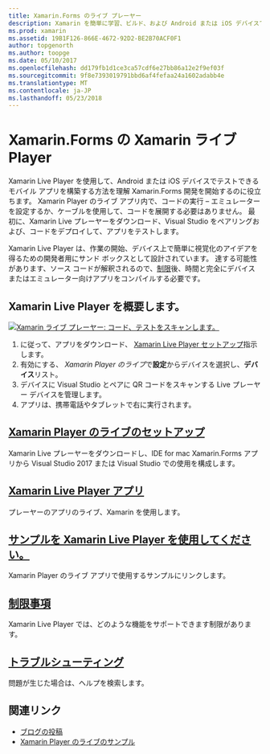 ```yaml
---
title: Xamarin.Forms のライブ プレーヤー
description: Xamarin を簡単に学習、ビルド、および Android または iOS デバイスでアプリの実行を開始します。
ms.prod: xamarin
ms.assetid: 19B1F126-866E-4672-92D2-BE2B70ACF0F1
author: topgenorth
ms.author: toopge
ms.date: 05/10/2017
ms.openlocfilehash: dd179fb1d1ce3ca57cdf6e27bb86a12e2f9ef03f
ms.sourcegitcommit: 9f8e7393019791bbd6af4fefaa24a1602adabb4e
ms.translationtype: MT
ms.contentlocale: ja-JP
ms.lasthandoff: 05/23/2018
---
```

# <a name="xamarin-live-player-for-xamarinforms"></a>Xamarin.Forms の Xamarin ライブ Player

Xamarin Live Player を使用して、Android または iOS デバイスでテストできるモバイル アプリを構築する方法を理解 Xamarin.Forms 開発を開始するのに役立ちます。 Xamarin Player のライブ アプリ内で、コードの実行 – エミュレーターを設定するか、ケーブルを使用して、コードを展開する必要はありません。 最初に、Xamarin Live プレーヤーをダウンロード、Visual Studio をペアリングおよび、コードをデプロイして、アプリをテストします。 

Xamarin Live Player は、作業の開始、デバイス上で簡単に視覚化のアイデアを得るための開発者用にサンド ボックスとして設計されています。 達する可能性があります、ソース コードが解釈されるので、[制限](limitations.md)後、時間と完全にデバイスまたはエミュレーター向けアプリをコンパイルする必要です。

## <a name="get-started-with-xamarin-live-player"></a>Xamarin Live Player を概要します。

[![Xamarin ライブ プレーヤー: コード、テストをスキャンします。](images/xamarin-live.png)](images/xamarin-live-sml.png#lightbox)

1. に従って、アプリをダウンロード、 [Xamarin Live Player セットアップ](install.md)指示します。
2. 有効にする、 *Xamarin Player のライブ*で**設定**からデバイスを選択し、**デバイス**リスト。
2. デバイスに Visual Studio とペアに QR コードをスキャンする Live プレーヤー デバイスを管理します。
3. アプリは、携帯電話やタブレットで右に実行されます。

## <a name="xamarin-live-player-setupinstallmd"></a>[Xamarin Player のライブのセットアップ](install.md)

Xamarin Live プレーヤーをダウンロードし、IDE for mac Xamarin.Forms アプリから Visual Studio 2017 または Visual Studio での使用を構成します。 

## <a name="xamarin-live-player-appplayermd"></a>[Xamarin Live Player アプリ](player.md)

プレーヤーのアプリのライブ、Xamarin を使用します。

## <a name="samples-to-try-with-xamarin-live-playersamplesmd"></a>[サンプルを Xamarin Live Player を使用してください。](samples.md)

Xamarin Player のライブ アプリで使用するサンプルにリンクします。

## <a name="limitationslimitationsmd"></a>[制限事項](limitations.md)

Xamarin Live Player では、どのような機能をサポートできます制限があります。

## <a name="troubleshootingtroubleshootingmd"></a>[トラブルシューティング](troubleshooting.md)

問題が生じた場合は、ヘルプを検索します。


## <a name="related-links"></a>関連リンク

- [ブログの投稿](https://blog.xamarin.com/live-player/)
- [Xamarin Player のライブのサンプル](https://developer.xamarin.com/samples/xamarin-live-player/all/)
